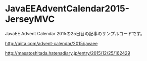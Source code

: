 # JavaEEAdventCalendar2015-JerseyMVC

JavaEE Advent Calendar 2015の25日目の記事のサンプルコードです。

http://qiita.com/advent-calendar/2015/javaee

http://masatoshitada.hatenadiary.jp/entry/2015/12/25/162429